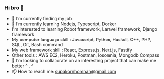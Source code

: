 ### Hi bro 👋

- 🔭 I’m currently finding my job
- 🌱 I’m currently learning Nodejs, Typescript, Docker
- I'm interested to learning Robot framework, Laravel framework, Django framework
- My computer language skill : Javascript, Python, Haskell, C++, PHP, SQL, Git, Bash command
- My web framework skill : React, Express.js, Next.js, Fastify
- Other tools : AWS EC2, Heroku, Postman, Iosomnia, Mongodb Compass 
- 👯 I’m looking to collaborate on an interesting project that can make me better ^ . ^
- 📫 How to reach me: supakornhomnan@gmail.com




